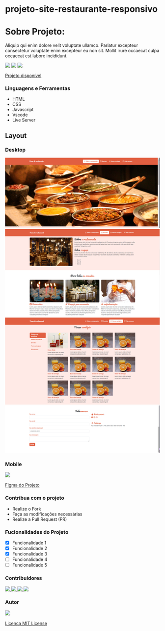 # projeto-site-restaurante-responsivo

# Sobre Projeto:

Aliquip qui enim dolore velit voluptate ullamco. Pariatur excepteur consectetur voluptate enim excepteur eu non sit. Mollit irure occaecat culpa occaecat est labore incididunt.

<img src="https://img.shields.io/github/stars/jessicamedeirosp/PROJETO-CSS?style=social">
<img src="https://img.shields.io/github/issues-pr-raw/jessicamedeirosp/PROJETO-CSS?style=social">
<img src="https://img.shields.io/github/issues-closed/jessicamedeirosp/PROJETO-CSS?style=social">

[Projeto disponível](https://projetocss-jesscoder.netlify.app/)

### Linguagens e Ferramentas

- HTML
- CSS
- Javascript
- Vscode
- Live Server

## Layout

### Desktop

<img src="/images/projeto/Captura de tela 2023-10-31 133759.png"/>
<img src="/images/projeto/Captura de tela 2023-10-31 133746.png"/>
<img src="/images/projeto/Captura de tela 2023-10-31 133728.png"/>
<img src="/images/projeto/Captura de tela 2023-10-31 133716.png"/>

### Mobile

<img src="https://placehold.co/200x400" />

[Figma do Projeto](https://figma.com/)

### Contribua com o projeto

- Realize o Fork
- Faça as modificações necessárias
- Realize a Pull Request (PR)

### Fucionalidades do Projeto

- [x] Funcionalidade 1
- [x] Funcionalidade 2
- [x] Funcionalidade 3
- [ ] Funcionalidade 4
- [ ] Funcionalidade 5

### Contribuidores

<a href="https://github.com/jessicamedeirosp">
<img src="https://avatars.githubusercontent.com/u/20779100?v=4" width="70px" />
</a>
<a href="https://github.com/jessicamedeirosp">
<img src="https://avatars.githubusercontent.com/u/20779100?v=4" width="70px" />
</a>
<a href="https://github.com/jessicamedeirosp">
<img src="https://avatars.githubusercontent.com/u/20779100?v=4" width="70px" />
</a>
<a href="https://github.com/jessicamedeirosp">
<img src="https://avatars.githubusercontent.com/u/20779100?v=4" width="70px" />
</a>

### Autor

<a href="https://github.com/jessicamedeirosp">
<img src="https://avatars.githubusercontent.com/u/20779100?v=4" width="70px" />
</a>

[Licenca MIT License](http://creativecommons.org/licenses/by)

